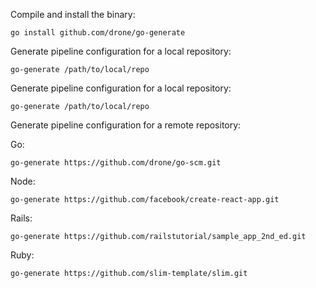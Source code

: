 Compile and install the binary:

```
go install github.com/drone/go-generate
```

Generate pipeline configuration for a local repository:

```
go-generate /path/to/local/repo
```

Generate pipeline configuration for a local repository:

```
go-generate /path/to/local/repo
```

Generate pipeline configuration for a remote repository:

Go:

```
go-generate https://github.com/drone/go-scm.git
```

Node:

```
go-generate https://github.com/facebook/create-react-app.git 
```

Rails:

```
go-generate https://github.com/railstutorial/sample_app_2nd_ed.git
```

Ruby:

```
go-generate https://github.com/slim-template/slim.git 
```
